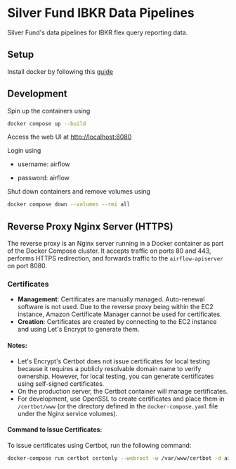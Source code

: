 # Silver Fund IBKR Data Pipelines

Silver Fund's data pipelines for IBKR flex query reporting data.

## Setup

Install docker by following this [guide](https://docs.docker.com/desktop/setup/install/mac-install/)

## Development

Spin up the containers using

```bash
docker compose up --build
```

Access the web UI at
[http://localhost:8080](http://localhost:8080)

Login using

- username: airflow

- password: airflow

Shut down containers and remove volumes using

```bash
docker compose down --volumes --rmi all
```

## Reverse Proxy Nginx Server (HTTPS)

The reverse proxy is an Nginx server running in a Docker container as part of the Docker Compose cluster. It accepts traffic on ports 80 and 443, performs HTTPS redirection, and forwards traffic to the `airflow-apiserver` on port 8080.

### Certificates

- **Management**: Certificates are manually managed. Auto-renewal software is not used. Due to the reverse proxy being within the EC2 instance, Amazon Certificate Manager cannot be used for certificates.
- **Creation**: Certificates are created by connecting to the EC2 instance and using Let's Encrypt to generate them.

#### Notes:

- Let's Encrypt's Certbot does not issue certificates for local testing because it requires a publicly resolvable domain name to verify ownership. However, for local testing, you can generate certificates using self-signed certificates.
- On the production server, the Certbot container will manage certificates.
- For development, use OpenSSL to create certificates and place them in `/certbot/www` (or the directory defined in the `docker-compose.yaml` file under the Nginx service volumes).

#### Command to Issue Certificates:

To issue certificates using Certbot, run the following command:

```bash
docker-compose run certbot certonly --webroot -w /var/www/certbot -d airflow.silverfund.byu.edu
```
